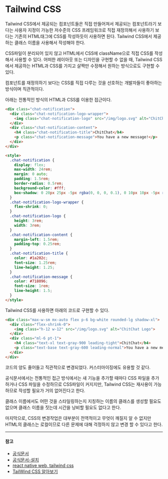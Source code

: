 # Tailwind CSS

Tailwind CSS에서 제공되는 컴포넌트들은 직접 만들어져서 제공되는 컴포넌트라기 보다는 사용자 지정이 가능한 저수준의 CSS 프레임워크로 직접 재정의해서 사용하기 보다는 기존의 HTML태그에 CSS를 작성하듯이 사용하면 된다. Tailwind CSS에서 제공하는 클래스 이름을 사용해서 작성해야 한다.

CSS파일이 분리되어 있지 않고 HTML에서 CSS에 className으로 직접 CSS를 작성해서 사용할 수 있다. 어떠한 레이아웃 또는 디자인을 구현할 수 없을 때, Tailwind CSS에서 제공하는 HTML과 CSS를 가지고 살짝만 수정해서 원하는 방식으로도 구현할 수 있다.

컴포넌트를 재정의하기 보다는 CSS를 직접 다루는 것을 선호하는 개발자들이 좋아하는 방식이며 직관적이다.

아래는 전통적인 방식의 HTML과 CSS를 이용한 접근이다.

```html
<div class="chat-notification">
  <div class="chat-notification-logo-wrapper">
    <img class="chat-notification-logo" src="/img/logo.svg" alt="ChitChat Logo">
  </div>
  <div class="chat-notification-content">
    <h4 class="chat-notification-title">ChitChat</h4>
    <p class="chat-notification-message">You have a new message!</p>
  </div>
</div>

<style>
  .chat-notification {
    display: flex;
    max-width: 24rem;
    margin: 0 auto;
    padding: 1.5rem;
    border-radius: 0.5rem;
    background-color: #fff;
    box-shadow: 0 20px 25px -5px rgba(0, 0, 0, 0.1), 0 10px 10px -5px rgba(0, 0, 0, 0.04);
  }
  .chat-notification-logo-wrapper {
    flex-shrink: 0;
  }
  .chat-notification-logo {
    height: 3rem;
    width: 3rem;
  }
  .chat-notification-content {
    margin-left: 1.5rem;
    padding-top: 0.25rem;
  }
  .chat-notification-title {
    color: #1a202c;
    font-size: 1.25rem;
    line-height: 1.25;
  }
  .chat-notification-message {
    color: #718096;
    font-size: 1rem;
    line-height: 1.5;
  }
</style>
```

Tailwind CSS를 사용하면 아래의 코드로 구현할 수 있다.

```html
<div class="max-w-sm mx-auto flex p-6 bg-white rounded-lg shadow-xl">
  <div class="flex-shrink-0">
    <img class="h-12 w-12" src="/img/logo.svg" alt="ChitChat Logo">
  </div>
  <div class="ml-6 pt-1">
    <h4 class="text-xl text-gray-900 leading-tight">ChitChat</h4>
    <p class="text-base text-gray-600 leading-normal">You have a new message!</p>
  </div>
</div>
```

코드의 양도 줄어들고 직관적으로 변경되었다. 커스터마이징에도 유용할 것 같다. 

공식문서에서는 전통적인 접근 방식에서는 새 기능을 추가할 때마다 CSS 파일을 추가하거나 CSS 파일을 수정하므로 CSS파일이 커지지만, Tailwind CSS는 재사용이 가능하므로 작성할 필요가 거의 없어진다고 한다.

클래스 이름에서도 어떤 것을 스타일링하는지 지칭하는 이름의 클래스를 생성할 필요도 없으며 클래스 이름을 짓는데 시간을 낭비할 필요도 없다고 한다.

마지막으로, CSS의 변경작업은 대부분이 전역적이고 무엇이 깨질지 알 수 없지만 HTML의 클래스는 로컬이므로 다른 문제에 대해 걱정하지 않고 변경 할 수 있다고 한다.

---
#### 참고

- [공식문서](https://tailwindcss.com/docs/utility-first)
- [공식문서-설치](https://tailwindcss.com/docs/installation)
- [react native web, tailwind css](https://m.post.naver.com/viewer/postView.nhn?volumeNo=27031958&memberNo=10070839)
- [TailWind CSS 알아보기](https://velog.io/@jinsu2504/tailwind-1)